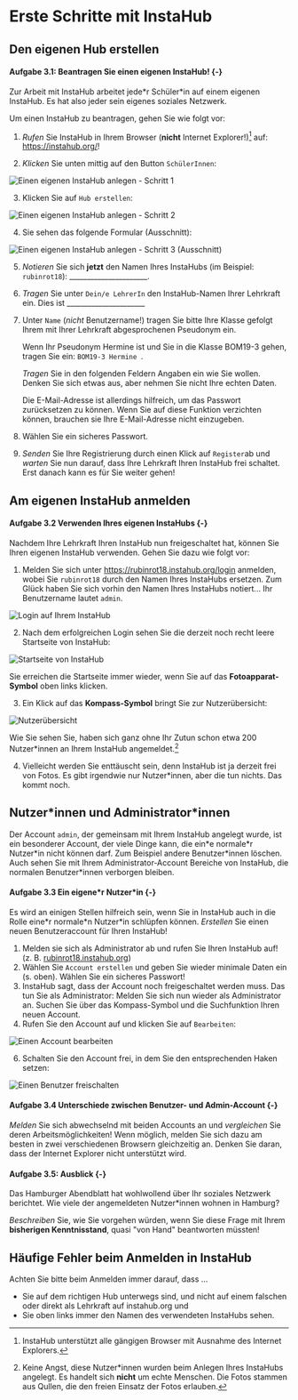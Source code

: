 
# Erste Schritte mit InstaHub

## Den eigenen Hub erstellen

#### Aufgabe 3.1: Beantragen Sie einen eigenen InstaHub! {-}

Zur Arbeit mit InstaHub arbeitet jede\*r Schüler\*in auf einem eigenen InstaHub. Es hat also jeder sein eigenes soziales Netzwerk.

Um einen InstaHub zu beantragen, gehen Sie wie folgt vor:

1. *Rufen* Sie InstaHub in Ihrem Browser (**nicht** Internet Explorer!)[^20] auf: https://instahub.org/!

   [^20]: InstaHub unterstützt alle gängigen Browser mit Ausnahme des Internet Explorers.

2. *Klicken* Sie unten mittig auf den Button `SchülerInnen`:

![Einen eigenen InstaHub anlegen - Schritt 1](Assets/03-CreateInstahub-1.png)

3. Klicken Sie auf `Hub erstellen`:

![Einen eigenen InstaHub anlegen - Schritt 2](Assets/03-CreateInstaHub-2.png)

4. Sie sehen das folgende Formular (Ausschnitt):

![Einen eigenen InstaHub anlegen - Schritt 3 (Ausschnitt)](Assets/03-CreateInstaHub-3.png)

5. _Notieren_ Sie sich __jetzt__ den Namen Ihres InstaHubs (im Beispiel: `rubinrot18`): ______________________.

6. _Tragen_ Sie unter `Dein/e LehrerIn` den InstaHub-Namen Ihrer Lehrkraft ein. Dies ist ______________________

7. Unter `Name` (_nicht_ Benutzername!) tragen Sie bitte Ihre Klasse gefolgt Ihrem mit Ihrer Lehrkraft abgesprochenen Pseudonym ein. 

   Wenn Ihr Pseudonym Hermine ist und Sie in die Klasse BOM19-3 gehen, tragen Sie ein: `BOM19-3 Hermine `.

   _Tragen_ Sie in den folgenden Feldern Angaben ein wie Sie wollen. Denken Sie sich etwas aus, aber nehmen Sie nicht Ihre echten Daten. 

   Die E-Mail-Adresse ist allerdings hilfreich, um das Passwort zurücksetzen zu können. Wenn Sie auf diese Funktion verzichten können, brauchen sie Ihre E-Mail-Adresse nicht einzugeben.

9. Wählen Sie ein sicheres Passwort. 

10. _Senden_ Sie Ihre Registrierung durch einen Klick auf `Register`ab und *warten* Sie nun darauf, dass Ihre Lehrkraft Ihren InstaHub frei schaltet. Erst danach kann es für Sie weiter gehen!

## Am eigenen InstaHub anmelden

#### Aufgabe 3.2 Verwenden Ihres eigenen InstaHubs {-}

Nachdem Ihre Lehrkraft Ihren InstaHub nun freigeschaltet hat, können Sie Ihren eigenen InstaHub verwenden. Gehen Sie dazu wie folgt vor:

1. Melden Sie sich unter https://rubinrot18.instahub.org/login anmelden, wobei Sie `rubinrot18` durch den Namen Ihres InstaHubs ersetzen. Zum Glück haben Sie sich vorhin den Namen Ihres InstaHubs notiert... Ihr Benutzername lautet `admin`.

![Login auf Ihrem InstaHub](Assets/03-LogInInstaHub-1.png)

2. Nach dem erfolgreichen Login sehen Sie die derzeit noch recht leere Startseite von InstaHub:

![Startseite von InstaHub](Assets/03-LogInInstaHub-2.png)

   Sie erreichen die Startseite immer wieder, wenn Sie auf das **Fotoapparat-Symbol** oben links klicken.

3. Ein Klick auf das **Kompass-Symbol** bringt Sie zur Nutzerübersicht:

![Nutzerübersicht](Assets/03-LogInInstaHub-3.png)

   Wie Sie sehen Sie, haben sich ganz ohne Ihr Zutun schon etwa 200 Nutzer\*innen an Ihrem InstaHub angemeldet.[^21]

[^21]:Keine Angst, diese Nutzer\*innen wurden beim Anlegen Ihres InstaHubs angelegt. Es handelt sich **nicht** um echte Menschen. Die Fotos stammen aus Qullen, die den freien Einsatz der Fotos erlauben.

4. Vielleicht werden Sie enttäuscht sein, denn InstaHub ist ja derzeit frei von Fotos. Es gibt irgendwie nur Nutzer\*innen, aber die tun nichts. Das kommt noch.

## Nutzer\*innen und Administrator\*innen

Der Account `admin`, der gemeinsam mit Ihrem InstaHub angelegt wurde, ist ein besonderer Account, der viele Dinge kann, die ein\*e normale\*r Nutzer\*in nicht können darf. Zum Beispiel andere Benutzer\*innen löschen. Auch sehen Sie mit Ihrem Administrator-Account Bereiche von InstaHub, die normalen Benutzer\*innen verborgen bleiben. 

#### Aufgabe 3.3 Ein eigene\*r Nutzer\*in {-}

Es wird an einigen Stellen hilfreich sein, wenn Sie in InstaHub auch in die Rolle eine\*r normale\*n Nutzer\*in schlüpfen können.  *Erstellen* Sie einen neuen Benutzeraccount für Ihren InstaHub! 

1. Melden sie sich als Administrator ab und rufen Sie Ihren InstaHub auf! (z. B. [rubinrot18.instahub.org]())
2. Wählen Sie `Account erstellen` und geben Sie wieder minimale Daten ein (s.  oben). Wählen Sie ein sicheres Passwort!
3. InstaHub sagt, dass der Account noch freigeschaltet werden muss. Das tun Sie als Administrator: Melden Sie sich nun wieder als Administrator an. Suchen Sie über das Kompass-Symbol und die Suchfunktion Ihren neuen Account.
4. Rufen Sie den Account auf und klicken Sie auf `Bearbeiten`:

![Einen Account bearbeiten](Assets/03-NeuerUser-1.png)

6. Schalten Sie den Account frei, in dem Sie den entsprechenden Haken setzen:

![Einen Benutzer freischalten](Assets/03-NeuerUser-2.png)

#### Aufgabe 3.4 Unterschiede zwischen Benutzer- und Admin-Account {-}

*Melden* Sie sich abwechselnd mit beiden Accounts an und *vergleichen* Sie deren Arbeitsmöglichkeiten! Wenn möglich, melden Sie sich dazu am besten in zwei verschiedenen Browsern gleichzeitig an. Denken Sie daran, dass der Internet Explorer nicht unterstützt wird.

#### Aufgabe 3.5: Ausblick {-}
Das Hamburger Abendblatt hat wohlwollend über Ihr soziales Netzwerk berichtet. Wie viele der angemeldeten Nutzer\*innen wohnen in Hamburg? 

_Beschreiben_ Sie, wie Sie vorgehen würden, wenn Sie diese Frage mit Ihrem **bisherigen Kenntnisstand**, quasi "von Hand" beantworten müssten!

## Häufige Fehler beim Anmelden in InstaHub

Achten Sie bitte beim Anmelden immer darauf, dass ...

- Sie auf dem richtigen Hub unterwegs sind, und nicht auf einem falschen oder direkt als Lehrkraft auf instahub.org und 
- Sie oben links immer den Namen des verwendeten InstaHubs sehen.
